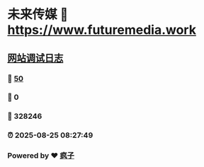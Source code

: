 # 未来传媒 :link: https://www.futuremedia.work 
## [网站调试日志](https://www.futuremedia.work/post/debugging-log.html)
### :page_facing_up: [50](https://www.futuremedia.work/tag.html) 
### :speech_balloon: 0 
### :hibiscus: 328246 
### :alarm_clock: 2025-08-25 08:27:49 
### Powered by :heart: [疯子](https://www.futuremedia.work)
